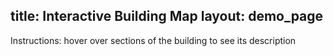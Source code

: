 title: Interactive Building Map
layout: demo_page
---

Instructions: hover over sections of the building to see its description

<!-- {% iframe /downloads/code/sandbox/Interactive_Building_Map.html %} -->

<!-- {% include_code Konva Interactive Building Map Demo sandbox/Interactive_Building_Map.html %} -->